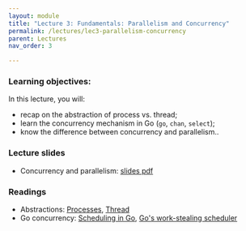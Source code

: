 ```yaml
---
layout: module
title: "Lecture 3: Fundamentals: Parallelism and Concurrency"
permalink: /lectures/lec3-parallelism-concurrency
parent: Lectures
nav_order: 3

---
```


### Learning objectives:
In this lecture, you will:

* recap on the abstraction of process vs. thread;
* learn the concurrency mechanism in Go (`go`, `chan`, `select`);
* know the difference between concurrency and parallelism..


### Lecture slides

* Concurrency and parallelism: [slides pdf](/cs4740-fall24/assets/docs/lec3-concurrency-parallelism.pdf)


### Readings

* Abstractions: [Processes](https://pages.cs.wisc.edu/~remzi/OSTEP/cpu-intro.pdf), [Thread](https://pages.cs.wisc.edu/~remzi/OSTEP/threads-intro.pdf) 
* Go concurrency: [Scheduling in Go](https://www.ardanlabs.com/blog/2018/08/scheduling-in-go-part2.html), [Go's work-stealing scheduler](https://rakyll.org/scheduler/)




